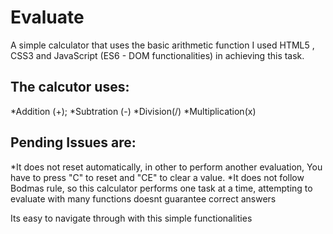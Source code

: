 # Evaluate
A simple calculator that uses the basic arithmetic function
I used HTML5 , CSS3 and JavaScript (ES6 - DOM functionalities) in achieving this task.

## The calcutor uses:
*Addition (+);
*Subtration (-)
*Division(/)
*Multiplication(x)

## Pending Issues are:
*It does not reset automatically, in other to perform another evaluation, You have to press "C" to reset and "CE" to clear a value.
*It does not follow Bodmas rule, so this calculator performs one task at a time, attempting to evaluate with many functions doesnt guarantee correct answers

Its easy to navigate through with this simple functionalities
